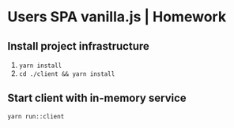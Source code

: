 # Users SPA vanilla.js | Homework

## Install project infrastructure
1. `yarn install`
2. `cd ./client && yarn install`


## Start client with in-memory service
`yarn run::client`
